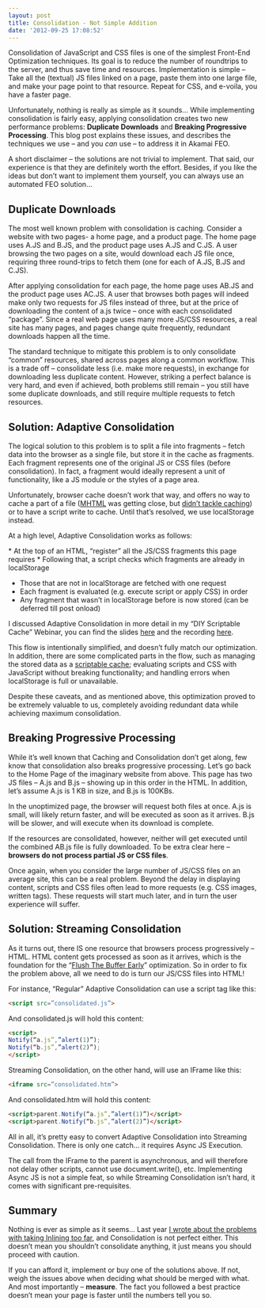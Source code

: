 ```yaml
---
layout: post
title: Consolidation - Not Simple Addition
date: '2012-09-25 17:08:52'
---
```



Consolidation of JavaScript and CSS files is one of the simplest Front-End Optimization techniques. Its goal is to reduce the number of roundtrips to the server, and thus save time and resources. Implementation is simple – Take all the (textual) JS files linked on a page, paste them into one large file, and make your page point to that resource. Repeat for CSS, and e-voila, you have a faster page.

Unfortunately, nothing is really as simple as it sounds… While implementing consolidation is fairly easy, applying consolidation creates two new performance problems: **Duplicate Downloads** and **Breaking Progressive Processing**. This blog post explains these issues, and describes the techniques we use – and you *can* use – to address it in Akamai FEO.  

A short disclaimer – the solutions are not trivial to implement. That said, our experience is that they are definitely worth the effort. Besides, if you like the ideas but don’t want to implement them yourself, you can always use an automated FEO solution…


## Duplicate Downloads

The most well known problem with consolidation is caching. Consider a website with two pages- a home page, and a product page. The home page uses A.JS and B.JS, and the product page uses A.JS and C.JS. A user browsing the two pages on a site, would download each JS file once, requiring three round-trips to fetch them (one for each of A.JS, B.JS and C.JS).

After applying consolidation for each page, the home page uses AB.JS and the product page uses AC.JS. A user that browses both pages will indeed make only two requests for JS files instead of three, but at the price of downloading the content of a.js twice – once with each consolidated “package”. Since a real web page uses many more JS/CSS resources, a real site has many pages, and pages change quite frequently, redundant downloads happen all the time.

The standard technique to mitigate this problem is to only consolidate “common” resources, shared across pages along a common workflow. This is a trade off – consolidate less (i.e. make more requests), in exchange for downloading less duplicate content. However, striking a perfect balance is very hard, and even if achieved, both problems still remain – you still have some duplicate downloads, and still require multiple requests to fetch resources.


## Solution: Adaptive Consolidation

The logical solution to this problem is to split a file into fragments – fetch data into the browser as a single file, but store it in the cache as fragments. Each fragment represents one of the original JS or CSS files (before consolidation). In fact, a fragment would ideally represent a unit of functionality, like a JS module or the styles of a page area.

Unfortunately, browser cache doesn’t work that way, and offers no way to cache a part of a file ([MHTML](http://en.wikipedia.org/wiki/MHTML) was getting close, but [didn’t tackle caching](https://tools.ietf.org/html/draft-ietf-mhtml-info-00#page-6)) or to have a script write to cache. Until that’s resolved, we use localStorage instead.

At a high level, Adaptive Consolidation works as follows:

* At the top of an HTML, “register” all the JS/CSS fragments this page requires
* Following that, a script checks which fragments are already in localStorage
* Those that are not in localStorage are fetched with one request
* Each fragment is evaluated (e.g. execute script or apply CSS) in order
* Any fragment that wasn’t in localStorage before is now stored (can be deferred till post onload)

I discussed Adaptive Consolidation in more detail in my “DIY Scriptable Cache” Webinar, you can find the slides [here](http://www.slideshare.net/blazeio/diy-scriptablecachev2) and the recording [here](http://oreillynet.com/pub/e/2200).

This flow is intentionally simplified, and doesn’t fully match our optimization. In addition, there are some complicated parts in the flow, such as managing the stored data as a [scriptable cache](http://www.guypo.com/browser-cache-2-0-scriptable-cache/); evaluating scripts and CSS with JavaScript without breaking functionality; and handling errors when localStorage is full or unavailable.

Despite these caveats, and as mentioned above, this optimization proved to be extremely valuable to us, completely avoiding redundant data while achieving maximum consolidation.

## Breaking Progressive Processing

While it’s well known that Caching and Consolidation don’t get along, few know that consolidation also breaks progressive processing. Let’s go back to the Home Page of the imaginary website from above. This page has two JS files – A.js and B.js – showing up in this order in the HTML. In addition, let’s assume A.js is 1 KB in size, and B.js is 100KBs.

In the unoptimized page, the browser will request both files at once. A.js is small, will likely return faster, and will be executed as soon as it arrives. B.js will be slower, and will execute when its download is complete.

If the resources are consolidated, however, neither will get executed until the combined AB.js file is fully downloaded. To be extra clear here – **browsers do not process partial JS or CSS files**.

Once again, when you consider the large number of JS/CSS files on an average site, this can be a real problem. Beyond the delay in displaying content, scripts and CSS files often lead to more requests (e.g. CSS images, written tags). These requests will start much later, and in turn the user experience will suffer.


## Solution: Streaming Consolidation

As it turns out, there IS one resource that browsers process progressively – HTML. HTML content gets processed as soon as it arrives, which is the foundation for the “[Flush The Buffer Early](http://www.stevesouders.com/blog/2009/05/18/flushing-the-document-early/)” optimization. So in order to fix the problem above, all we need to do is turn our JS/CSS files into HTML!

For instance, “Regular” Adaptive Consolidation can use a script tag like this:

```html
<script src=”consolidated.js”>
```

And consolidated.js will hold this content:

```html
<script>
Notify(“a.js”,”alert(1)”);  
Notify(“b.js”,”alert(2)”);
</script>
```

Streaming Consolidation, on the other hand, will use an IFrame like this:

```html
<iframe src=”consolidated.htm”>
```

And consolidated.htm will hold this content:

```html
<script>parent.Notify(“a.js”,”alert(1)”)</script>  
<script>parent.Notify(“b.js”,”alert(2)”)</script>  
```

All in all, it’s pretty easy to convert Adaptive Consolidation into Streaming Consolidation. There is only one catch… it requires Async JS Execution.

The call from the IFrame to the parent is asynchronous, and will therefore not delay other scripts, cannot use document.write(), etc. Implementing Async JS is not a simple feat, so while Streaming Consolidation isn’t hard, it comes with significant pre-requisites.


## Summary

Nothing is ever as simple as it seems… Last year [I wrote about the problems with taking Inlining too far](http://calendar.perfplanet.com/2011/why-inlining-everything-is-not-the-answer/), and Consolidation is not perfect either. This doesn’t mean you shouldn’t consolidate anything, it just means you should proceed with caution.

If you can afford it, implement or buy one of the solutions above. If not, weigh the issues above when deciding what should be merged with what. And most importantly – **measure**. The fact you followed a best practice doesn’t mean your page is faster until the numbers tell you so.

 
